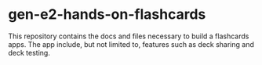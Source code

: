 # gen-e2-hands-on-flashcards

This repository contains the docs and files necessary to build a flashcards apps.
The app include, but not limited to, features such as deck sharing and deck testing.